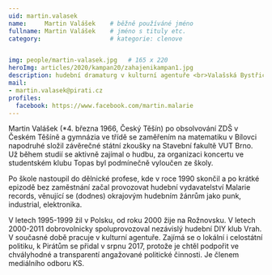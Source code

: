 ```yaml
---
uid: martin.valasek
name:     Martin Valášek  	# běžně používáné jméno
fullname: Martin Valášek  	# jméno s tituly etc.
category:                   # kategorie: clenove


img: people/martin-valasek.jpg   # 165 x 220
heroImg: articles/2020/kampan20/zahajenikampan1.jpg
description: hudební dramaturg v kulturní agentuře <br>Valašská Bystřice # kratký popis, max 160 znaků
mail:
- martin.valasek@pirati.cz
profiles:
  facebook: https://www.facebook.com/martin.malarie
---
```


Martin Valášek (*4. března 1966, Český Těšín) po obsolvování ZDŠ v Českém Těšíně a gymnázia ve třídě se zaměřením na matematiku v Bílovci napodruhé složil závěrečné státní zkoušky na Stavební fakultě VUT Brno. Už během studií se aktivně zajímal o hudbu, za organizaci koncertu ve studentském klubu Topas byl podmínečně vyloučen ze školy.

Po škole nastoupil do dělnické profese, kde v roce 1990 skončil a po krátké epizodě bez zaměstnání začal provozovat hudební vydavatelství Malarie records, věnující se (dodnes) okrajovým hudebním žánrům jako punk, industrial, elektronika.

V letech 1995-1999 žil v Polsku, od roku 2000 žije na Rožnovsku. V letech 2000-2011 dobrovolnicky spoluprovozoval nezávislý hudební DIY klub Vrah. V současné době pracuje v kulturní agentuře. Zajímá se o lokální i celostátní politiku, k Pirátům se přidal v srpnu 2017, protože je chtěl podpořit ve chvályhodné a transparentí angažované politické činnosti. Je členem mediálního odboru KS.
